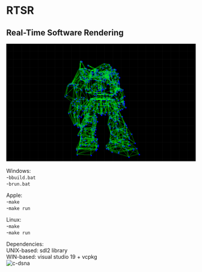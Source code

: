 # RTSR
## Real-Time Software Rendering  
![](https://github.com/IbrahimHindawi/rtsr/blob/main/rtsr.png)  

Windows:  
-`bbuild.bat`  
-`brun.bat`  

Apple:  
-`make`  
-`make run`  

Linux:  
-`make`  
-`make run`  

Dependencies:  
UNIX-based: sdl2 library  
WIN-based: visual studio 19 + vcpkg  
![c-dsna](https://www.github.com/IbrahimHindawi/c-dsna)
